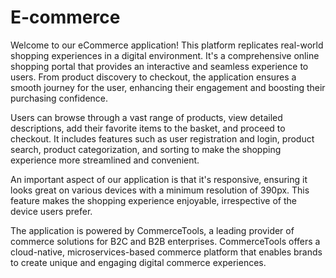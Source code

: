 # E-commerce

Welcome to our eCommerce application! This platform replicates real-world shopping experiences in a digital environment. It's a comprehensive online shopping portal that provides an interactive and seamless experience to users. From product discovery to checkout, the application ensures a smooth journey for the user, enhancing their engagement and boosting their purchasing confidence.

Users can browse through a vast range of products, view detailed descriptions, add their favorite items to the basket, and proceed to checkout. It includes features such as user registration and login, product search, product categorization, and sorting to make the shopping experience more streamlined and convenient.

An important aspect of our application is that it's responsive, ensuring it looks great on various devices with a minimum resolution of 390px. This feature makes the shopping experience enjoyable, irrespective of the device users prefer.

The application is powered by CommerceTools, a leading provider of commerce solutions for B2C and B2B enterprises. CommerceTools offers a cloud-native, microservices-based commerce platform that enables brands to create unique and engaging digital commerce experiences.